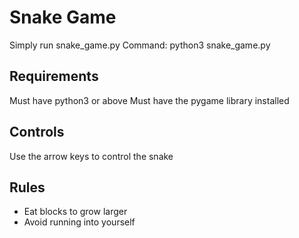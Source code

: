 # Snake Game

Simply run snake_game.py
Command: python3 snake_game.py

## Requirements

Must have python3 or above
Must have the pygame library installed

## Controls

Use the arrow keys to control the snake

## Rules

- Eat blocks to grow larger
- Avoid running into yourself
